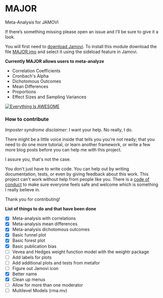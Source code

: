 # MAJOR
Meta-Analysis for JAMOVI

If there’s something missing please open an issue and I’ll be sure to give it a look. 

You will first need to [download Jamovi](https://www.jamovi.org/download.html). To install this module download the file [MAJOR.jmo](https://github.com/kylehamilton/MAJOR/raw/master/MAJOR.jmo) and select it using the sideload feature in Jamovi.

**Currently MAJOR allows users to meta-analyze**
* Correlation Coefficients
* Cronbach's Alpha
* Dichotomous Outcomes
* Mean Differences
* Proportions
* Effect Sizes and Sampling Variances

[![Everything Is AWESOME](http://i.imgur.com/vJ3B9Z7.png)](https://www.youtube.com/watch?v=7Wj9R_Qd4gs "Everything Is AWESOME")

### How to contribute

*Imposter syndrome disclaimer*: I want your help. No really, I do.

There might be a little voice inside that tells you you're not ready; that you need to do one more tutorial, or learn another framework, or write a few more blog posts before you can help me with this project.

I assure you, that's not the case.

You don't just have to write code. You can help out by writing documentation, tests, or even by giving feedback about this work. This project can't work without help from people like you. There is a [code of conduct](https://github.com/kylehamilton/JamoviMeta/blob/master/CODE_OF_CONDUCT.md) to make sure everyone feels safe and welcome which is something I really believe in. 

Thank you for contributing!

**List of things to do and that have been done**
- [x] Meta-analysis with correlations 
- [x] Meta-analysis mean differences
- [x] Meta-analysis dichotomous outcomes
- [x] Basic funnel plot
- [x] Basic forest plot
- [x] Basic publication bias
- [ ] Vevea and Hedges weight function model with the weightr package
- [ ] Add labels for plots
- [ ] Add additional plots and tests from metafor
- [ ] Figure out Jamovi icon
- [x] Better name
- [x] Clean up menus
- [ ] Allow for more than one moderator
- [ ] Multilevel Models (rma.mv)
